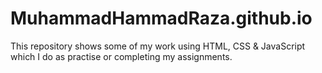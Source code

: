 # MuhammadHammadRaza.github.io
This repository shows some of my work using HTML, CSS & JavaScript which I do as practise or completing my assignments.
